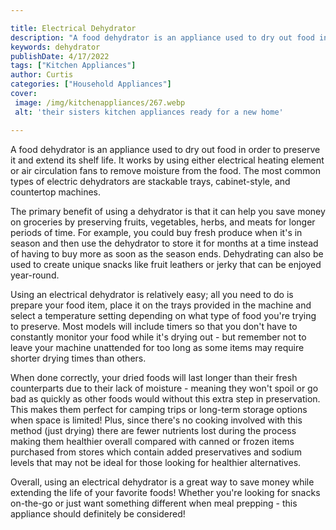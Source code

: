 ```yaml
---

title: Electrical Dehydrator
description: "A food dehydrator is an appliance used to dry out food in order to preserve it and extend its shelf life. It works by using either...learn more"
keywords: dehydrator
publishDate: 4/17/2022
tags: ["Kitchen Appliances"]
author: Curtis
categories: ["Household Appliances"]
cover: 
 image: /img/kitchenappliances/267.webp
 alt: 'their sisters kitchen appliances ready for a new home'

---
```


A food dehydrator is an appliance used to dry out food in order to preserve it and extend its shelf life. It works by using either electrical heating element or air circulation fans to remove moisture from the food. The most common types of electric dehydrators are stackable trays, cabinet-style, and countertop machines.

The primary benefit of using a dehydrator is that it can help you save money on groceries by preserving fruits, vegetables, herbs, and meats for longer periods of time. For example, you could buy fresh produce when it's in season and then use the dehydrator to store it for months at a time instead of having to buy more as soon as the season ends. Dehydrating can also be used to create unique snacks like fruit leathers or jerky that can be enjoyed year-round.

Using an electrical dehydrator is relatively easy; all you need to do is prepare your food item, place it on the trays provided in the machine and select a temperature setting depending on what type of food you're trying to preserve. Most models will include timers so that you don't have to constantly monitor your food while it's drying out - but remember not to leave your machine unattended for too long as some items may require shorter drying times than others. 

When done correctly, your dried foods will last longer than their fresh counterparts due to their lack of moisture - meaning they won't spoil or go bad as quickly as other foods would without this extra step in preservation. This makes them perfect for camping trips or long-term storage options when space is limited! Plus, since there's no cooking involved with this method (just drying) there are fewer nutrients lost during the process making them healthier overall compared with canned or frozen items purchased from stores which contain added preservatives and sodium levels that may not be ideal for those looking for healthier alternatives. 

Overall, using an electrical dehydrator is a great way to save money while extending the life of your favorite foods! Whether you're looking for snacks on-the-go or just want something different when meal prepping - this appliance should definitely be considered!
